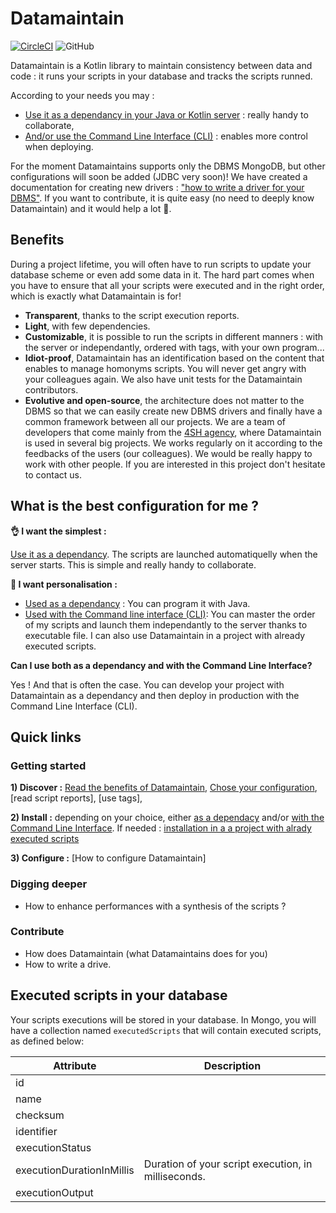# Datamaintain
[![CircleCI](https://circleci.com/gh/4sh/datamaintain.svg?style=shield)](https://circleci.com/gh/4sh/datamaintain) ![GitHub](https://img.shields.io/github/license/4sh/datamaintain)

Datamaintain is a Kotlin library to maintain consistency between data and code : it runs your scripts in your database and tracks the scripts runned. 

According to your needs you may :
- [Use it as a dependancy in your Java or Kotlin server](asdependancy.md) : really handy to collaborate,
- [And/or use the Command Line Interface (CLI)](withcli.md) : enables more control when deploying.

For the moment Datamaintains supports only the DBMS MongoDB, but other configurations will soon be added (JDBC very soon)! We have created a documentation for creating new drivers : ["how to write a driver for your DBMS"](withcli.md). If you want to contribute, it is quite easy (no need to deeply know Datamaintain) and it would help a lot 🙏.

## Benefits
During a project lifetime, you will often have to run scripts to update your database scheme or even add some data in it. The hard part comes when you have to ensure that all your scripts were executed and in the right order, which is exactly what Datamaintain is for! 

- **Transparent**, thanks to the script execution reports.
- **Light**, with few dependencies.
- **Customizable**, it is possible to run the scripts in different manners : with the server or independantly, ordered with tags, with your own program...
- **Idiot-proof**, Datamaintain has an identification based on the content that enables to manage homonyms scripts. You will never get angry with your colleagues again. We also have unit tests for the Datamaintain contributors. 
- **Evolutive and open-source**, the architecture does not matter to the DBMS so that we can easily create new DBMS drivers and finally have a common framework between all our projects.  We are a team of developers that come mainly from the [4SH agency](https://www.4sh.fr/), where Datamaintain is  used in several big projects. We works regularly on it according to the feedbacks of the users (our colleagues). We would be really happy to work with other people. If you are interested in this project don't hesitate to contact us.

## What is the best configuration for me ?

**👌 I want the simplest :** 

[Use it as a dependancy](asdependancy.md). The scripts are launched automatiquelly when the server starts. This is simple and really handy to collaborate. 

**👾 I want personalisation :** 
- [Used as a dependancy](asdependancy.md) : You can program it with Java.
- [Used with the Command line interface (CLI)](withcli.md): You can master the order of my scripts and launch them independantly to the server thanks to executable file. I can also use Datamaintain in a project with already executed scripts. 

**Can I use both as a dependancy and with the Command Line Interface?**

Yes ! And that is often the case. You can develop your project with Datamaintain as a dependancy and then deploy in production with the Command Line Interface (CLI). 


## Quick links
### Getting started
**1) Discover :** [Read the benefits of Datamaintain](README.md#Benefits), [Chose your configuration](README.md#What-is-the-best-configuration-for-me-?), [read script reports], [use tags],

**2) Install :** depending on your choice, either [as a dependacy](asdependancy.md) and/or [with the Command Line Interface](withcli.md). If needed : [installation in a a project with alrady executed scripts](already-executed-scripts.md)

**3) Configure :** [How to configure Datamaintain]

### Digging deeper
- How to enhance performances with a synthesis of the scripts ? 
### Contribute
- How does Datamaintain (what Datamaintains does for you)
- How to write a drive. 

## Executed scripts in your database
Your scripts executions will be stored in your database. In Mongo, you will have a collection named ```executedScripts``` that will contain executed scripts, as defined below:

| Attribute | Description |
|---|---|
| id | | 
| name | | 
| checksum | | 
| identifier | | 
| executionStatus | | 
| executionDurationInMillis | Duration of your script execution, in milliseconds. | 
| executionOutput | | 
